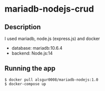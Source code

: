 # mariadb-nodejs-crud

##  Description
I used mariadb, node.js (express.js) and docker
- database: mariadb:10.6.4
- backend: Node.js:14

## Running the app
```
$ docker pull alsgur0008/mariadb-nodejs:1.0
$ docker-compose up
```
